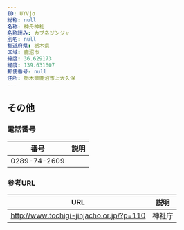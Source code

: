 ```yaml
---
ID: UYVjo
総称: null
名称: 神舟神社
名称読み: カブネジンジャ
別名: null
都道府県: 栃木県
区域: 鹿沼市
緯度: 36.629173
経度: 139.631607
郵便番号: null
住所: 栃木県鹿沼市上大久保
---
```


## その他

### 電話番号

| 番号         | 説明 |
| ------------ | ---- |
| 0289-74-2609 |      |

### 参考URL

| URL                                      | 説明   |
| ---------------------------------------- | ------ |
| http://www.tochigi-jinjacho.or.jp/?p=110 | 神社庁 |
